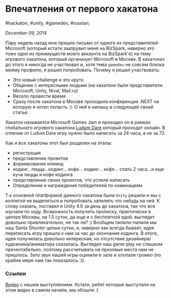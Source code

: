 # Впечатления от первого хакатона

#hackaton, #unity, #gamedev, #russian;

_December 09, 2014_

Пару недель назад мне пришло письмо от одного из представителей Microsoft (который кстати заапрувил меня на BizSpark, наверно это тоже одно из преимуществ моего аккаунта на BizSpark'е) на тему игрового хакатона, который организует Microsoft в Москве. В хакатонах до этого я никогда не участвовал и, хотя тема ```gamedev``` не совсем близка моему профилю, я решил попробовать. 
Почему я решил участвовать:

* Это новый challenge и это круто
* Общение с интересными людьми (на хакатоне были представители Microsoft, Unity, Nival, Mail.ru)
* Весело провести время
* Сразу после хакатона в Москве проходила конференция .NEXT на которую я хотел попасть :). О ней я напишу в следующей своей статье.

Хакатон называется Microsoft Games Jam и проходил он в рамках глобального игрового хакатона [Ludum Dare](http://ludumdare.com/) который проходит онлайн. В отличие от Ludum Dare игру нужно было написать за 24 часа, а не за 72.

Как и все хакатоны этот был разделен на этапы: 

* регистрация
* представление проектов
* формирование команд
* кодинг.. пицца...кодинг... кофе... кодинг... кофе... спать 2 часа...и еще куча пиццы и кофе кодинга 
* представление своих проектов, что успели написать
* Определение и награждение победителей по номинациям
    
Т.к основной платформой данного хакатона была ```Unity``` решили и мы с коллегой не выделяться и попробовать запилить что нибудь на ней. К слову сказать, поставил я Unity 4.6 за день до хакатона, так что все изучали по ходу. Возможность получить прописку, практически в центре Москвы, на 1.5 суток, да еще и с бесплатной едой, выглядит довольно привлекательно, не так ли? :) Вообщем пилили-пилили мы наш Santa Shooter целые сутки, и, наверно как всегда бывает, идея переписать игру пришла к нам за час до окончания кодинга. В итоге, идея получилась довольно интересная, но отсутствие дизайнера/художника/аниматора сказалась. Выглядел наш game play не слишком презентабельно, поэтому рассчитывать на призовые места нам не пришлось. Зато звук нашей игры оценили в зале и хлопали громко (по крайне мере нам так показалось :)). 

### Ссылки
[Видео](https://www.youtube.com/watch?v=0L7VA9Jmix4#t=833) с нашим выступлением. Кстати, ребят которые выступали на этом видео в самом начале, мы обошли :)
